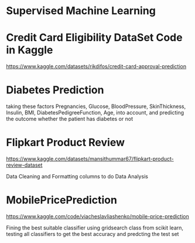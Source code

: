# Supervised Machine Learning

# Credit Card Eligibility DataSet Code in Kaggle 
https://www.kaggle.com/datasets/rikdifos/credit-card-approval-prediction

# Diabetes Prediction
taking these factors Pregnancies, Glucose, BloodPressure,	SkinThickness,	Insulin,	BMI,	DiabetesPedigreeFunction,	Age, 
into account, and predicting the outcome whether the patient has diabetes or not

# Flipkart Product Review 
https://www.kaggle.com/datasets/mansithummar67/flipkart-product-review-dataset

Data Cleaning and Formatting columns to do Data Analysis

# MobilePricePrediction

https://www.kaggle.com/code/viacheslavliashenko/mobile-price-prediction

Fining the best suitable classifier using gridsearch class from scikit learn, testing all classifiers to get the best accuracy and predcting the test set
